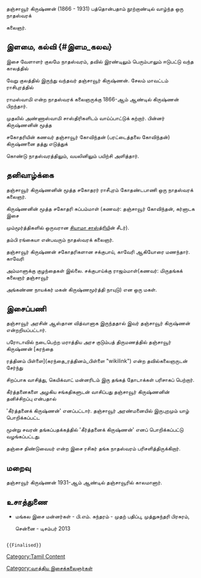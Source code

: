 தஞ்சாவூர் கிருஷ்ணன் (1866 - 1931) பத்தொன்பதாம் நூற்றாண்டில் வாழ்ந்த ஒரு நாதஸ்வரக்
கலைஞர்.

## இளமை, கல்வி {#இளம_கலவ}

இசை வேளாளர் குலமே நாதஸ்வரம், தவில் இரண்டிலும் பெரும்பாலும் ஈடுபட்டு வந்த காலத்தில்
வேறு குலத்தில் இருந்து வந்தவர் தஞ்சாவூர் கிருஷ்ணன். சேலம் மாவட்டம் ராசிபுரத்தில்
ராமஸ்வாமி என்ற நாதஸ்வரக் கலைஞருக்கு 1866-ஆம் ஆண்டில் கிருஷ்ணன் பிறந்தார்.

முதலில் அண்ணாஸ்வாமி சாஸ்திரிகளிடம் வாய்ப்பாட்டுக் கற்றார். பின்னர் கிருஷ்ணனின் மூத்த
சகோதரியின் கணவர் தஞ்சாவூர் கோவிந்தன் (பரட்டைத்தலை கோவிந்தன்) கிருஷ்ணனை தத்து எடுத்துக்
கொண்டு நாதஸ்வரத்திலும், வயலினிலும் பயிற்சி அளித்தார்.

## தனிவாழ்க்கை

தஞ்சாவூர் கிருஷ்ணனின் மூத்த சகோதரர் ராசீபுரம் கோதண்டபாணி ஒரு நாதஸ்வரக் கலைஞர்.
கிருஷ்ணனின் மூத்த சகோதரி சுப்பம்மாள் (கணவர்: தஞ்சாவூர் கோவிந்தன், கர்னாடக இசை
மும்மூர்த்திகளில் ஒருவரான [சியாமா சாஸ்த்ரிய](சியாமா_சாஸ்த்ரி "wikilink")ின் சீடர்).
தம்பி ரங்கையா என்பவரும் நாதஸ்வரக் கலைஞர்.

தஞ்சாவூர் கிருஷ்ணன் சகோதரிகளான சக்குபாய், காவேரி ஆகியோரை மணந்தார். காவேரி
அம்மாளுக்கு குழந்தைகள் இல்லை. சக்குபாய்க்கு ராஜம்மாள்(கணவர்: மிருதங்கக் கலைஞர் தஞ்சாவூர்
அங்கண்ண நாயக்கர் மகன் கிருஷ்ணமூர்த்தி நாயுடு) என ஒரு மகள்.

## இசைப்பணி

தஞ்சாவூர் அரசின் ஆஸ்தான வித்வானாக இருந்ததால் இவர் தஞ்சாவூர் கிருஷ்ணன் என்றறியப்பட்டார்.

பரோடாவில் நடைபெற்ற மராத்திய அரச குடும்பத் திருமணத்தில் தஞ்சாவூர் கிருஷ்ணன் [கரந்தை
ரத்தினம் பிள்ளை](கரந்தை_ரத்தினம்_பிள்ளை "wikilink") என்ற தவில்கலைஞருடன் சேர்ந்து
சிறப்பாக வாசித்து, கெயிக்வாட் மன்னரிடம் இரு தங்கத் தோடாக்கள் பரிசாகப் பெற்றார்.

கீர்த்தனைகளை அழகிய சங்கதிகளுடன் வாசிப்பது தஞ்சாவூர் கிருஷ்ணனின் தனிச்சிறப்பு என்பதால்
\'கீர்த்தனைக் கிருஷ்ணன்' எனப்பட்டார். தஞ்சாவூர் அரண்மனையில் இருபுறமும் யாழ் பொறிக்கப்பட்ட
மூன்று சவரன் தங்கப்பதக்கத்தில் 'கீர்த்தனைக் கிருஷ்ணன்\' எனப் பொறிக்கப்பட்டு வழங்கப்பட்டது.
தஞ்சை திண்டுவையர் என்ற இசை ரசிகர் தங்க நாதஸ்வரம் பரிசளித்திருக்கிறார்.

## மறைவு

தஞ்சாவூர் கிருஷ்ணன் 1931-ஆம் ஆண்டில் தஞ்சாவூரில் காலமானார்.

## உசாத்துணை

-   மங்கல இசை மன்னர்கள் - பி.எம். சுந்தரம் - முதற் பதிப்பு, முத்துசுந்தரி பிரசுரம்,
    சென்னை - டிசம்பர் 2013

```{=mediawiki}
{{Finalised}}
```
[Category:Tamil Content](Category:Tamil_Content "wikilink")
[Category:வாத்திய இசைக்கலைஞர்கள்](Category:வாத்திய_இசைக்கலைஞர்கள் "wikilink")
